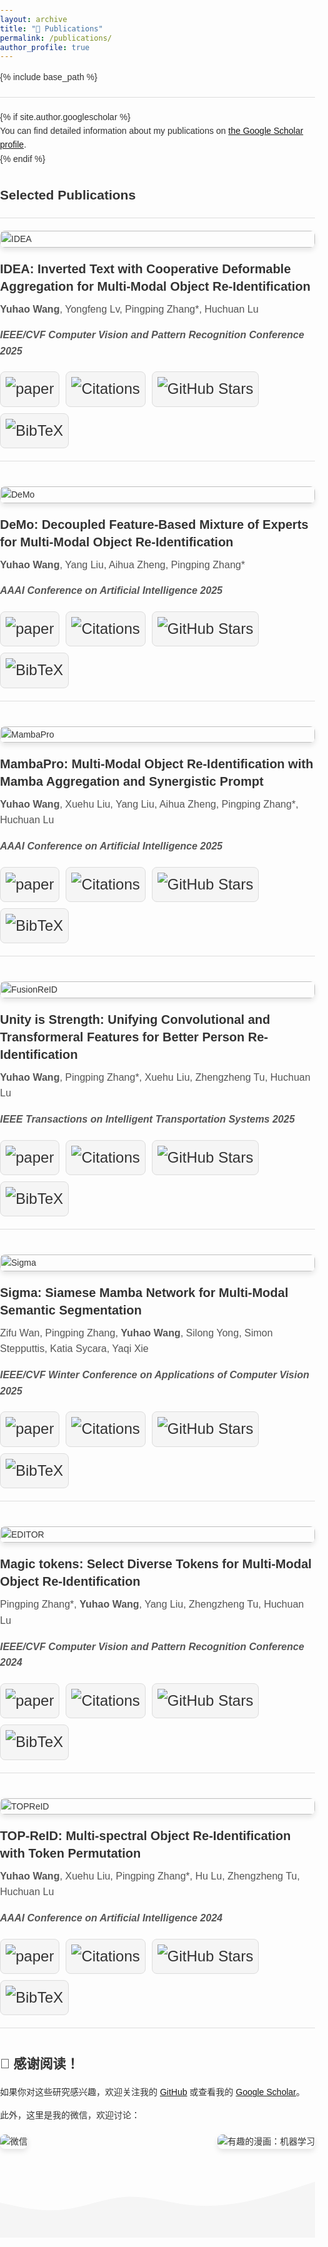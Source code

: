 ```yaml
---
layout: archive
title: "📖 Publications"
permalink: /publications/
author_profile: true
---
```


<style>
  /* 全局样式 */
  body {
    font-family: 'Helvetica', Arial, sans-serif;
    line-height: 1.6;
    color: #333;
    margin: 0;
    padding: 0;
  }

  .publications-container {
    max-width: 800px; /* 容器最大宽度 */
    margin: 0 ;
  }

  /* 发表条目样式 */
  .publication-entry {
    display: flex;
    flex-direction: column; /* 垂直排列 */
    align-items: flex-start; /* 内容左对齐 */
    margin-bottom: 40px;
    border-bottom: 1px solid #ddd;
    padding-bottom: 20px;
  }

  /*.publication-entry:last-child {*/
  /*  border: none; !* 最后一个条目去掉底部边框 *!*/
  /*}*/

  .publication-image {
    width: 100%; /* 图片宽度占满容器 */
    max-width: 800px; /* 图片最大宽度 */
    height: auto;
    border-radius: 8px;
    box-shadow: 0px 4px 8px rgba(0, 0, 0, 0.1);
    margin-bottom: 20px; /* 图片与文本之间的间距 */
  }

  .publication-info {
    flex: 1;
    text-align: left; /* 确保文本左对齐 */
  }

  .publication-title {
    font-size: 20px;
    font-weight: bold;
    line-height: 1.4;
    margin: 0;
  }

  .publication-authors {
    font-size: 16px;
    color: #555;
    margin: 10px 0;
  }

  .publication-conference {
    font-style: italic;
    font-size: 16px;
    color: #555;
  }

  .publication-buttons {
    display: flex;
    gap: 10px; /* 按钮之间的间距 */
    margin-top: 20px;
    flex-wrap: wrap; /* 如果按钮过多，自动换行 */
  }

  .publication-button {
    display: inline-flex;
    align-items: center;
    justify-content: center;
    background-color: #f5f5f5;
    border: 1px solid #ddd;
    border-radius: 8px;
    padding: 8px 8px;
    font-size: 24px;
    text-decoration: none;
    color: #333;
    transition: background-color 0.3s ease;
  }

  .publication-button:hover {
    background-color: #e0e0e0;
  }

  .publication-button img {
    width: auto; /* 按照原始宽度显示 */
    height: auto; /* 按照原始高度显示 */
    margin-right: 0px;
  }

  hr {
    border: 0;
    height: 1px;
    background: #ddd;
    margin: 20px 0;
  }
</style>

{% include base_path %}

<hr>
{% if site.author.googlescholar %}
  <div class="wordwrap">
    You can find detailed information about my publications on <a href="{{site.author.googlescholar}}">the Google Scholar profile</a>.
  </div>
{% endif %}

<div class="publications-container">
  <h2>Selected Publications</h2>
  <hr>

  <!-- Publication 1 -->
  <div class="publication-entry">
    <img src="{{ base_path }}/images/IDEA.png" alt="IDEA" class="publication-image">
    <div class="publication-info">
      <h3 class="publication-title">
        IDEA: Inverted Text with Cooperative Deformable Aggregation for Multi-Modal Object Re-Identification
      </h3>
      <p class="publication-authors">
        <b>Yuhao Wang</b>, Yongfeng Lv, Pingping Zhang*, Huchuan Lu
      </p>
      <p class="publication-conference">
        <b>IEEE/CVF Computer Vision and Pattern Recognition Conference 2025</b>
      </p>
      <div class="publication-buttons">
        <a href="https://arxiv.org/abs/2503.10324" class="publication-button">
          <img src="https://img.shields.io/badge/-Paper-blue?logo=microsoftpowerpoint&logoColor=B7472A&labelColor=white&color=F5F5F5&style=flat" alt="paper">
        </a>
        <a href="https://scholar.google.com/citations?view_op=view_citation&hl=zh-CN&user=WZvjVLkAAAAJ&citation_for_view=WZvjVLkAAAAJ:5nxA0vEk-isC" class="publication-button">
          <img src="https://img.shields.io/badge/dynamic/json?logo=Google%20Scholar&url=https%3A%2F%2Fcdn.jsdelivr.net%2Fgh%2F924973292%2F924973292.github.io%40google-scholar-stats%2Fgoogle_scholar_crawler%2Fresults%2Fgs_data.json&query=$.publications['WZvjVLkAAAAJ:5nxA0vEk-isC'].num_citations&labelColor=f6f6f6&color=9cf&style=flat&label=Citations" alt="Citations">
        </a>
        <a href="https://github.com/924973292/IDEA" class="publication-button">
          <img src="https://img.shields.io/github/stars/924973292/IDEA?style=social" alt="GitHub Stars">
        </a>
        <a href="{{ base_path }}/ciations/IDEA.md" class="publication-button">
          <img src="https://img.shields.io/badge/-BibTeX-blue?labelColor=white&color=F5F5F5&logo=latex&logoColor=008080" alt="BibTeX">
        </a>
      </div>
    </div>
  </div>

  <!-- Publication 2 -->
  <div class="publication-entry">
    <img src="{{ base_path }}/images/DeMo.png" alt="DeMo" class="publication-image">
    <div class="publication-info">
      <h3 class="publication-title">
        DeMo: Decoupled Feature-Based Mixture of Experts for Multi-Modal Object Re-Identification
      </h3>
      <p class="publication-authors">
        <b>Yuhao Wang</b>, Yang Liu, Aihua Zheng, Pingping Zhang*
      </p>
      <p class="publication-conference">
        <b>AAAI Conference on Artificial Intelligence 2025</b>
      </p>
      <div class="publication-buttons">
        <a href="https://arxiv.org/abs/2412.10650" class="publication-button">
          <img src="https://img.shields.io/badge/-Paper-blue?logo=microsoftpowerpoint&logoColor=B7472A&labelColor=white&color=F5F5F5&style=flat" alt="paper">
        </a>
        <a href="https://scholar.google.com/citations?view_op=view_citation&hl=zh-CN&user=WZvjVLkAAAAJ&citation_for_view=WZvjVLkAAAAJ:hqOjcs7Dif8C" class="publication-button">
          <img src="https://img.shields.io/badge/dynamic/json?logo=Google%20Scholar&url=https%3A%2F%2Fcdn.jsdelivr.net%2Fgh%2F924973292%2F924973292.github.io%40google-scholar-stats%2Fgoogle_scholar_crawler%2Fresults%2Fgs_data.json&query=$.publications['WZvjVLkAAAAJ:hqOjcs7Dif8C'].num_citations&labelColor=f6f6f6&color=9cf&style=flat&label=Citations" alt="Citations">
        </a>
        <a href="https://github.com/924973292/DeMo" class="publication-button">
          <img src="https://img.shields.io/github/stars/924973292/DeMo?style=social" alt="GitHub Stars">
        </a>
        <a href="{{ base_path }}/ciations/DeMo.md" class="publication-button">
          <img src="https://img.shields.io/badge/-BibTeX-blue?labelColor=white&color=F5F5F5&logo=latex&logoColor=008080" alt="BibTeX">
        </a>
      </div>
    </div>
  </div>

  <!-- Publication 3 -->
  <div class="publication-entry">
    <img src="{{ base_path }}/images/MambaPro.png" alt="MambaPro" class="publication-image">
    <div class="publication-info">
      <h3 class="publication-title">
        MambaPro: Multi-Modal Object Re-Identification with Mamba Aggregation and Synergistic Prompt
      </h3>
      <p class="publication-authors">
        <b>Yuhao Wang</b>, Xuehu Liu, Yang Liu, Aihua Zheng, Pingping Zhang*, Huchuan Lu
      </p>
      <p class="publication-conference">
        <b>AAAI Conference on Artificial Intelligence 2025</b>
      </p>
      <div class="publication-buttons">
        <a href="https://arxiv.org/abs/2412.10707" class="publication-button">
          <img src="https://img.shields.io/badge/-Paper-blue?logo=microsoftpowerpoint&logoColor=B7472A&labelColor=white&color=F5F5F5&style=flat" alt="paper">
        </a>
        <a href="https://scholar.google.com/citations?view_op=view_citation&hl=zh-CN&user=WZvjVLkAAAAJ&citation_for_view=WZvjVLkAAAAJ:ufrVoPGSRksC" class="publication-button">
          <img src="https://img.shields.io/badge/dynamic/json?logo=Google%20Scholar&url=https%3A%2F%2Fcdn.jsdelivr.net%2Fgh%2F924973292%2F924973292.github.io%40google-scholar-stats%2Fgoogle_scholar_crawler%2Fresults%2Fgs_data.json&query=$.publications['WZvjVLkAAAAJ:ufrVoPGSRksC'].num_citations&labelColor=f6f6f6&color=9cf&style=flat&label=Citations" alt="Citations">
        </a>
        <a href="https://github.com/924973292/MambaPro" class="publication-button">
          <img src="https://img.shields.io/github/stars/924973292/MambaPro?style=social" alt="GitHub Stars">
        </a>
        <a href="{{ base_path }}/ciations/MambaPro.md" class="publication-button">
          <img src="https://img.shields.io/badge/-BibTeX-blue?labelColor=white&color=F5F5F5&logo=latex&logoColor=008080" alt="BibTeX">
        </a>
      </div>
    </div>
  </div>

  <!-- Publication 4 -->
  <div class="publication-entry">
    <img src="{{ base_path }}/images/FusionReID.png" alt="FusionReID" class="publication-image">
    <div class="publication-info">
      <h3 class="publication-title">
        Unity is Strength: Unifying Convolutional and Transformeral Features for Better Person Re-Identification
      </h3>
      <p class="publication-authors">
        <b>Yuhao Wang</b>, Pingping Zhang*, Xuehu Liu, Zhengzheng Tu, Huchuan Lu
      </p>
      <p class="publication-conference">
        <b>IEEE Transactions on Intelligent Transportation Systems 2025</b>
      </p>
      <div class="publication-buttons">
        <a href="https://arxiv.org/abs/2412.17239" class="publication-button">
          <img src="https://img.shields.io/badge/-Paper-blue?logo=microsoftpowerpoint&logoColor=B7472A&labelColor=white&color=F5F5F5&style=flat" alt="paper">
        </a>
        <a href="https://scholar.google.com/citations?view_op=view_citation&hl=zh-CN&user=WZvjVLkAAAAJ&citation_for_view=WZvjVLkAAAAJ:Y0pCki6q_DkC" class="publication-button">
          <img src="https://img.shields.io/badge/dynamic/json?logo=Google%20Scholar&url=https%3A%2F%2Fcdn.jsdelivr.net%2Fgh%2F924973292%2F924973292.github.io%40google-scholar-stats%2Fgoogle_scholar_crawler%2Fresults%2Fgs_data.json&query=$.publications['WZvjVLkAAAAJ:Y0pCki6q_DkC'].num_citations&labelColor=f6f6f6&color=9cf&style=flat&label=Citations" alt="Citations">
        </a>
        <a href="https://github.com/924973292/FusionReID" class="publication-button">
          <img src="https://img.shields.io/github/stars/924973292/FusionReID?style=social" alt="GitHub Stars">
        </a>
        <a href="{{ base_path }}/ciations/FusionReID.md" class="publication-button">
          <img src="https://img.shields.io/badge/-BibTeX-blue?labelColor=white&color=F5F5F5&logo=latex&logoColor=008080" alt="BibTeX">
        </a>
      </div>
    </div>
  </div>

  <!-- Publication 5 -->
  <div class="publication-entry">
    <img src="{{ base_path }}/images/Sigma.png" alt="Sigma" class="publication-image">
    <div class="publication-info">
      <h3 class="publication-title">
        Sigma: Siamese Mamba Network for Multi-Modal Semantic Segmentation
      </h3>
      <p class="publication-authors">
        Zifu Wan, Pingping Zhang, <b>Yuhao Wang</b>, Silong Yong, Simon Stepputtis, Katia Sycara, Yaqi Xie
      </p>
      <p class="publication-conference">
        <b>IEEE/CVF Winter Conference on Applications of Computer Vision 2025</b>
      </p>
      <div class="publication-buttons">
        <a href="https://arxiv.org/abs/2404.04256" class="publication-button">
          <img src="https://img.shields.io/badge/-Paper-blue?logo=microsoftpowerpoint&logoColor=B7472A&labelColor=white&color=F5F5F5&style=flat" alt="paper">
        </a>
        <a href="https://scholar.google.com/citations?view_op=view_citation&hl=zh-CN&user=WZvjVLkAAAAJ&citation_for_view=WZvjVLkAAAAJ:qjMakFHDy7sC" class="publication-button">
          <img src="https://img.shields.io/badge/dynamic/json?logo=Google%20Scholar&url=https%3A%2F%2Fcdn.jsdelivr.net%2Fgh%2F924973292%2F924973292.github.io%40google-scholar-stats%2Fgoogle_scholar_crawler%2Fresults%2Fgs_data.json&query=$.publications['WZvjVLkAAAAJ:qjMakFHDy7sC'].num_citations&labelColor=f6f6f6&color=9cf&style=flat&label=Citations" alt="Citations">
        </a>
        <a href="https://github.com/zifuwan/Sigma" class="publication-button">
          <img src="https://img.shields.io/github/stars/zifuwan/Sigma?style=social" alt="GitHub Stars">
        </a>
        <a href="{{ base_path }}/ciations/Sigma.md" class="publication-button">
          <img src="https://img.shields.io/badge/-BibTeX-blue?labelColor=white&color=F5F5F5&logo=latex&logoColor=008080" alt="BibTeX">
        </a>
      </div>
    </div>
  </div>

  <!-- Publication 6 -->
  <div class="publication-entry">
    <img src="{{ base_path }}/images/EDITOR.png" alt="EDITOR" class="publication-image">
    <div class="publication-info">
      <h3 class="publication-title">
        Magic tokens: Select Diverse Tokens for Multi-Modal Object Re-Identification
      </h3>
      <p class="publication-authors">
        Pingping Zhang*, <b>Yuhao Wang</b>, Yang Liu, Zhengzheng Tu, Huchuan Lu
      </p>
      <p class="publication-conference">
        <b>IEEE/CVF Computer Vision and Pattern Recognition Conference 2024</b>
      </p>
      <div class="publication-buttons">
        <a href="https://openaccess.thecvf.com/content/CVPR2024/html/Zhang_Magic_Tokens_Select_Diverse_Tokens_for_Multi-modal_Object_Re-Identification_CVPR_2024_paper.html" class="publication-button">
          <img src="https://img.shields.io/badge/-Paper-blue?logo=microsoftpowerpoint&logoColor=B7472A&labelColor=white&color=F5F5F5&style=flat" alt="paper">
        </a>
        <a href="https://scholar.google.com/citations?view_op=view_citation&hl=zh-CN&user=WZvjVLkAAAAJ&citation_for_view=WZvjVLkAAAAJ:2osOgNQ5qMEC" class="publication-button">
          <img src="https://img.shields.io/badge/dynamic/json?logo=Google%20Scholar&url=https%3A%2F%2Fcdn.jsdelivr.net%2Fgh%2F924973292%2F924973292.github.io%40google-scholar-stats%2Fgoogle_scholar_crawler%2Fresults%2Fgs_data.json&query=$.publications['WZvjVLkAAAAJ:2osOgNQ5qMEC'].num_citations&labelColor=f6f6f6&color=9cf&style=flat&label=Citations" alt="Citations">
        </a>
        <a href="https://github.com/924973292/EDITOR" class="publication-button">
          <img src="https://img.shields.io/github/stars/924973292/EDITOR?style=social" alt="GitHub Stars">
        </a>
        <a href="{{ base_path }}/ciations/EDITOR.md" class="publication-button">
          <img src="https://img.shields.io/badge/-BibTeX-blue?labelColor=white&color=F5F5F5&logo=latex&logoColor=008080" alt="BibTeX">
        </a>
      </div>
    </div>
  </div>

  <!-- Publication 7 -->
  <div class="publication-entry">
    <img src="{{ base_path }}/images/TOPReID.png" alt="TOPReID" class="publication-image">
    <div class="publication-info">
      <h3 class="publication-title">
        TOP-ReID: Multi-spectral Object Re-Identification with Token Permutation
      </h3>
      <p class="publication-authors">
        <b>Yuhao Wang</b>, Xuehu Liu, Pingping Zhang*, Hu Lu, Zhengzheng Tu, Huchuan Lu
      </p>
      <p class="publication-conference">
        <b>AAAI Conference on Artificial Intelligence 2024</b>
      </p>
      <div class="publication-buttons">
        <a href="https://ojs.aaai.org/index.php/AAAI/article/view/28388" class="publication-button">
          <img src="https://img.shields.io/badge/-Paper-blue?logo=microsoftpowerpoint&logoColor=B7472A&labelColor=white&color=F5F5F5&style=flat" alt="paper">
        </a>
        <a href="https://scholar.google.com/citations?view_op=view_citation&hl=zh-CN&user=WZvjVLkAAAAJ&citation_for_view=WZvjVLkAAAAJ:IjCSPb-OGe4C" class="publication-button">
          <img src="https://img.shields.io/badge/dynamic/json?logo=Google%20Scholar&url=https%3A%2F%2Fcdn.jsdelivr.net%2Fgh%2F924973292%2F924973292.github.io%40google-scholar-stats%2Fgoogle_scholar_crawler%2Fresults%2Fgs_data.json&query=$.publications['WZvjVLkAAAAJ:IjCSPb-OGe4C'].num_citations&labelColor=f6f6f6&color=9cf&style=flat&label=Citations" alt="Citations">
        </a>
        <a href="https://github.com/924973292/TOP-ReID" class="publication-button">
          <img src="https://img.shields.io/github/stars/924973292/TOP-ReID?style=social" alt="GitHub Stars">
        </a>
        <a href="{{ base_path }}/ciations/TOPReID.md" class="publication-button">
          <img src="https://img.shields.io/badge/-BibTeX-blue?labelColor=white&color=F5F5F5&logo=latex&logoColor=008080" alt="BibTeX">
        </a>
      </div>
    </div>
  </div>
</div>

<div class="fun-section">
  <h2>🎉 感谢阅读！</h2>
  <p>如果你对这些研究感兴趣，欢迎关注我的 <a href="https://github.com/924973292">GitHub</a> 或查看我的 <a href="https://scholar.google.com/citations?user=WZvjVLkAAAAJ">Google Scholar</a>。</p>
  <p>此外，这里是我的微信，欢迎讨论：</p>

  <!-- 并列图片 -->
  <div class="image-container">
    <img src="{{ base_path }}/images/wechat.jpg" alt="微信" class="sub-image">
    <img src="https://imgs.xkcd.com/comics/machine_learning.png" alt="有趣的漫画：机器学习" class="sub-image">
  </div>

  <!-- 海浪装饰 -->
  <div class="wave-decoration">
    <svg xmlns="http://www.w3.org/2000/svg" viewBox="0 0 1440 320">
      <path fill="#f5f5f5" fill-opacity="1" d="M0,160L48,170.7C96,181,192,203,288,192C384,181,480,139,576,133.3C672,128,768,160,864,170.7C960,181,1056,171,1152,149.3C1248,128,1344,96,1392,80L1440,64L1440,320L1392,320C1344,320,1248,320,1152,320C1056,320,960,320,864,320C768,320,672,320,576,320C480,320,384,320,288,320C192,320,96,320,48,320L0,320Z"></path>
    </svg>
  </div>
</div>

<style>
  /* 并列图片样式 */
  .image-container {
    display: flex;
    justify-content: space-between; /* 图片之间留有间距 */
    align-items: center; /* 垂直居中对齐 */
    margin-top: 20px;
  }
  .sub-image {
    max-width: 48%; /* 每张图片占容器的一半宽度 */
    height: auto;
    border-radius: 8px;
    box-shadow: 0px 4px 8px rgba(0, 0, 0, 0.1);
  }

  /* 海浪装饰样式 */
  .wave-decoration {
    width: 100%;
    overflow: hidden; /* 隐藏超出部分 */
    margin-top: 30px;
  }
  .wave-decoration svg {
    width: 100%;
    height: auto;
    transform: translateY(0); /* 调整垂直位置 */
  }
</style>